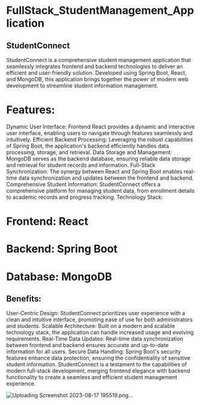 # FullStack_StudentManagement_Application
## StudentConnect
StudentConnect is a comprehensive student management application that seamlessly integrates frontend and backend technologies to deliver an efficient and user-friendly solution. Developed using Spring Boot, React, and MongoDB, this application brings together the power of modern web development to streamline student information management.

# Features:

Dynamic User Interface: Frontend React provides a dynamic and interactive user interface, enabling users to navigate through features seamlessly and intuitively.
Efficient Backend Processing: Leveraging the robust capabilities of Spring Boot, the application's backend efficiently handles data processing, storage, and retrieval.
Data Storage and Management: MongoDB serves as the backend database, ensuring reliable data storage and retrieval for student records and information.
Full-Stack Synchronization: The synergy between React and Spring Boot enables real-time data synchronization and updates between the frontend and backend.
Comprehensive Student Information: StudentConnect offers a comprehensive platform for managing student data, from enrollment details to academic records and progress tracking.
Technology Stack:

# Frontend: React
# Backend: Spring Boot
# Database: MongoDB

## Benefits:
User-Centric Design: StudentConnect prioritizes user experience with a clean and intuitive interface, promoting ease of use for both administrators and students.
Scalable Architecture: Built on a modern and scalable technology stack, the application can handle increased usage and evolving requirements.
Real-Time Data Updates: Real-time data synchronization between frontend and backend ensures accurate and up-to-date information for all users.
Secure Data Handling: Spring Boot's security features enhance data protection, ensuring the confidentiality of sensitive student information.
StudentConnect is a testament to the capabilities of modern full-stack development, merging frontend elegance with backend functionality to create a seamless and efficient student management experience.

![Uploading Screenshot 2023-08-17 195519.png…]()

